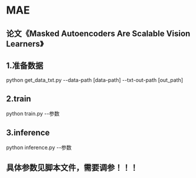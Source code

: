 # MAE
## 论文《Masked Autoencoders Are Scalable Vision Learners》

## 1.准备数据
python get_data_txt.py --data-path [data-path] --txt-out-path [out_path]

## 2.train
python train.py --参数

## 3.inference
python inference.py --参数

## 具体参数见脚本文件，需要调参！！！